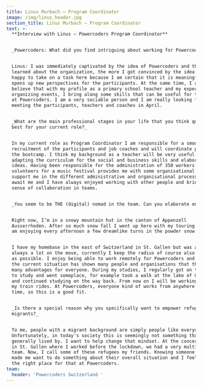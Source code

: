 ```yaml
---
title: Linus Murbach – Program Coordinator
image: /img/linus_header.jpg
section_title: Linus Murbach – Program Coordinator
text: >-
  **Interview with Linus – Powercoders Program Coordinator** 


  _Powercoders: What did you find intriguing about working for Powercoders?_


  Linus: I was immediately captivated by the idea of Powercoders and the more I
  learned about the organization, the more I got convinced by the idea. I am
  happy to take on a task here because I am certain that it is meaningful and
  opens up new perspectives for the participants. At the same time, I also
  believe that with my profile as a primary school teacher and my experience in
  organizing events, I bring along some skills that can be useful for the work
  at Powercoders. I am a very sociable person and I am really looking forward to
  meeting the participants, teachers and coaches in April.


  _What are the main professional stages in your life that you think qualify you
  best for your current role?_


  In my current role as Program Coordinator I am responsible for a smooth
  recruitment of the participants and job coaches and will coordinate parts of
  the bootcamp. I think my background as a teacher will be very useful in
  adapting the curriculum for the social and business skills and elaborating new
  ideas. Having been responsible for the administration of 350 workers and
  volunteers for a music festival provides me with some organisational skills to
  support me in the different administrative and organisational processes that
  await me and I have always enjoyed working with other people and bring a good
  sense of collaboration in teams.


  _You seem to be THE (digital) nomad in the team. Can you elaborate on that?_


  Right now, I’m in a snowy mountain hut in the canton of Appenzell
  Ausserrhoden. After so much snow fall I went up here with my touring skis and
  am enjoying every afternoon a few dreamlike turns in the powder snow.


  I have my homebase in the east of Switzerland in St. Gallen but was and am
  always a lot on the move, currently I keep the radius of course also as small
  as possible. I enjoy being able to work remotely for Powercoders and I think
  the current situation has shown many people and organisations that this offers
  many advantages for everyone. During my studies, I regularly got on the train
  to study and went someplace, for example took a walk at the lake of Geneva,
  and continued studying on the way back. From now on I will be working during
  my train rides. At Powercoders, everyone kind of works from anywhere all the
  time, so this is a good fit.


  _Is there a special reason why you specifically want to empower refugees and
  migrants?_ 


  To me, people with a migrant background are simply people like everyone else.
  Unfortunately, in today's society this is seemingly not something that is
  generally lived by. I want to help change that mindset. At the concert venue
  in St. Gallen where I worked before the lockdown, we had a very multinational
  team. Now, I call some of these refugees my friends. Knowing someone up close
  made me want to do something about their overall situation and I feel I'm in
  the right place for that at Powercoders.
team:
  header: 'Powercoders Switzerland '
---
```


